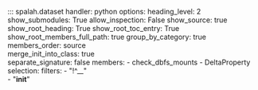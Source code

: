 ::: spalah.dataset
    handler: python
    options:
      heading_level: 2
      show_submodules: True
      allow_inspection: False
      show_source: true
      show_root_heading: True
      show_root_toc_entry: True
      show_root_members_full_path: true
      group_by_category: true
      members_order: source      
      merge_init_into_class: true            
      separate_signature: false
      members:
      - check_dbfs_mounts
      - DeltaProperty
    selection:
      filters:
        - "!^__"  
        - "__init__"

